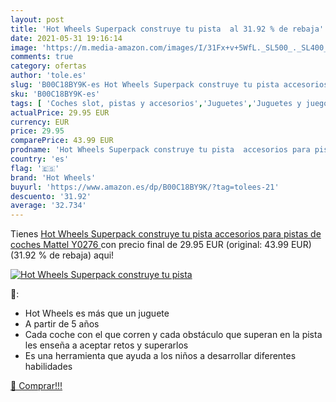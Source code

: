 ```yaml
---
layout: post
title: 'Hot Wheels Superpack construye tu pista  al 31.92 % de rebaja'
date: 2021-05-31 19:16:14
image: 'https://m.media-amazon.com/images/I/31Fx+v+5WfL._SL500_._SL400_.jpg'
comments: true
category: ofertas
author: 'tole.es'
slug: 'B00C18BY9K-es Hot Wheels Superpack construye tu pista accesorios para...'
sku: 'B00C18BY9K-es'
tags: [ 'Coches slot, pistas y accesorios','Juguetes','Juguetes y juegos','Muñecos y figuras','Pistas slot','Vehículos de juguete para niños','hot wheels','mattel', ]
actualPrice: 29.95 EUR
currency: EUR
price: 29.95
comparePrice: 43.99 EUR
prodname: 'Hot Wheels Superpack construye tu pista  accesorios para pistas de coches  Mattel Y0276 '
country: 'es'
flag: '🇪🇸'
brand: 'Hot Wheels'
buyurl: 'https://www.amazon.es/dp/B00C18BY9K/?tag=tolees-21'
descuento: '31.92'
average: '32.734'
---
```


Tienes [Hot Wheels Superpack construye tu pista  accesorios para pistas de coches  Mattel Y0276 ](https://www.amazon.es/dp/B00C18BY9K/?tag=tolees-21) con precio final de  29.95 EUR (original: 43.99 EUR) (31.92 %  de rebaja) aqui!

[![Hot Wheels Superpack construye tu pista ](https://m.media-amazon.com/images/I/31Fx+v+5WfL._SL500_._SL400_.jpg)](https://www.amazon.es/dp/B00C18BY9K/?tag=tolees-21)

🔎:

- Hot Wheels es más que un juguete
- A partir de 5 años
- Cada coche con el que corren y cada obstáculo que superan en la pista les enseña a aceptar retos y superarlos
- Es una herramienta que ayuda a los niños a desarrollar diferentes habilidades

[🛒 Comprar!!!](https://www.amazon.es/dp/B00C18BY9K/?tag=tolees-21)
